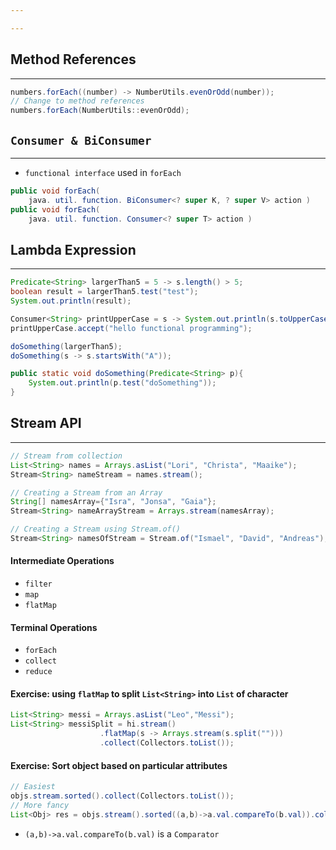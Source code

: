 ```yaml
---

---
```


## Method References
---
```java
numbers.forEach((number) -> NumberUtils.evenOrOdd(number));
// Change to method references
numbers.forEach(NumberUtils::evenOrOdd);
```

## `Consumer & BiConsumer` 
---
- `functional interface` used in `forEach`
```java
public void forEach(
	java. util. function. BiConsumer<? super K, ? super V> action )
public void forEach( 
	java. util. function. Consumer<? super T> action )
```
## Lambda Expression
---
```java
Predicate<String> largerThan5 = 5 -> s.length() > 5;
boolean result = largerThan5.test("test");
System.out.println(result);

Consumer<String> printUpperCase = s -> System.out.println(s.toUpperCase());
printUpperCase.accept("hello functional programming");

doSomething(largerThan5);
doSomething(s -> s.startsWith("A"));

public static void doSomething(Predicate<String> p){
	System.out.println(p.test("doSomething"));
}
```

## Stream API
---
```java
// Stream from collection
List<String> names = Arrays.asList("Lori", "Christa", "Maaike");
Stream<String> nameStream = names.stream();

// Creating a Stream from an Array
String[] namesArray={"Isra", "Jonsa", "Gaia"};
Stream<String> nameArrayStream = Arrays.stream(namesArray);

// Creating a Stream using Stream.of()
Stream<String> namesOfStream = Stream.of("Ismael", "David", "Andreas");
```
#### Intermediate Operations
- `filter`
- `map`
- `flatMap`
#### Terminal Operations
- `forEach`
- `collect`
- `reduce`

#### Exercise: using `flatMap` to split `List<String>` into `List` of character
```java
List<String> messi = Arrays.asList("Leo","Messi");
List<String> messiSplit = hi.stream()
					.flatMap(s -> Arrays.stream(s.split("")))
					.collect(Collectors.toList());		
```

#### Exercise: Sort object based on particular attributes
```java
// Easiest
objs.stream.sorted().collect(Collectors.toList());
// More fancy
List<Obj> res = objs.stream().sorted((a,b)->a.val.compareTo(b.val)).collect(Collectors.toList())
```
- `(a,b)->a.val.compareTo(b.val)` is a `Comparator`
